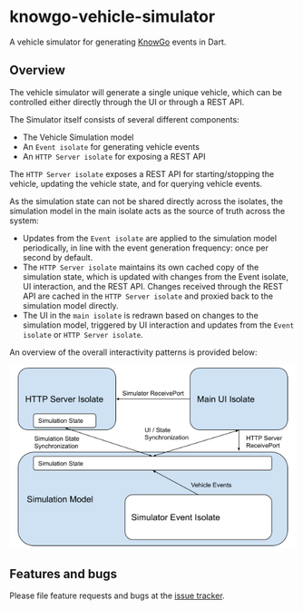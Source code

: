 # knowgo-vehicle-simulator

A vehicle simulator for generating [KnowGo] events in Dart.

[KnowGo]: https://knowgo.io

## Overview

The vehicle simulator will generate a single unique vehicle, which can
be controlled either directly through the UI or through a REST API.

The Simulator itself consists of several different components:
- The Vehicle Simulation model
- An `Event isolate` for generating vehicle events
- An `HTTP Server isolate` for exposing a REST API

The `HTTP Server isolate` exposes a REST API for starting/stopping the
vehicle, updating the vehicle state, and for querying vehicle events.

As the simulation state can not be shared directly across the isolates,
the simulation model in the main isolate acts as the source of truth
across the system:
- Updates from the `Event isolate` are applied to the simulation model
  periodically, in line with the event generation frequency: once per
  second by default.
- The `HTTP Server isolate` maintains its own cached copy of the
  simulation state, which is updated with changes from the Event
  isolate, UI interaction, and the REST API. Changes received through
  the REST API are cached in the `HTTP Server isolate` and proxied back
  to the simulation model directly.
- The UI in the `main isolate` is redrawn based on changes to the
  simulation model, triggered by UI interaction and updates from the
  `Event isolate` or `HTTP Server isolate`.

An overview of the overall interactivity patterns is provided below:

![KnowGo Vehicle Simulator Interactions](overview.png)

## Features and bugs

Please file feature requests and bugs at the [issue tracker][tracker].

[tracker]: https://github.com/knowgoio/knowgo-vehicle-simulator/issues
